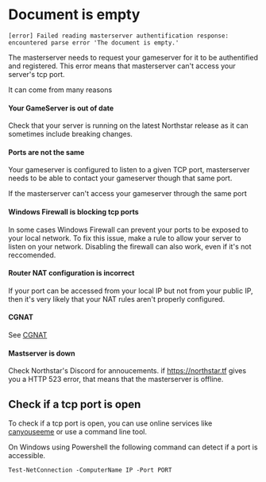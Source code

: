 # Document is empty
`[error] Failed reading masterserver authentification response: encountered parse error 'The document is empty.'`

The masterserver needs to request your gameserver for it to be authentified and registered.
This error means that masterserver can't access your server's tcp port.

It can come from many reasons

#### Your GameServer is out of date

Check that your server is running on the latest Northstar release as it can sometimes include breaking changes.

#### Ports are not the same 

Your gameserver is configured to listen to a given TCP port, masterserver needs to be able to contact your gameserver though that same port.

If the masterserver can't access your gameserver through the same port

#### Windows Firewall is blocking tcp ports

In some cases Windows Firewall can prevent your ports to be exposed to your local network.
To fix this issue, make a rule to allow your server to listen on your network.
Disabling the firewall can also work, even if it's not reccomended.

#### Router NAT configuration is incorrect

If your port can be accessed from your local IP but not from your public IP, then it's very likely that your NAT rules aren't properly configured.

#### CGNAT

See [CGNAT](https://r2northstar.gitbook.io/r2northstar-wiki/hosting-a-server-with-northstar/prerequisites#cgnat)

#### Mastserver is down

Check Northstar's Discord for annoucements. if https://northstar.tf gives you a HTTP 523 error, that means that the masterserver is offline.

## Check if a tcp port is open

To check if a tcp port is open, you can use online services like [canyouseeme](https://www.canyouseeme.org/) or use a command line tool.

On Windows using Powershell the following command can detect if a port is accessible. 

`Test-NetConnection -ComputerName IP -Port PORT` 
